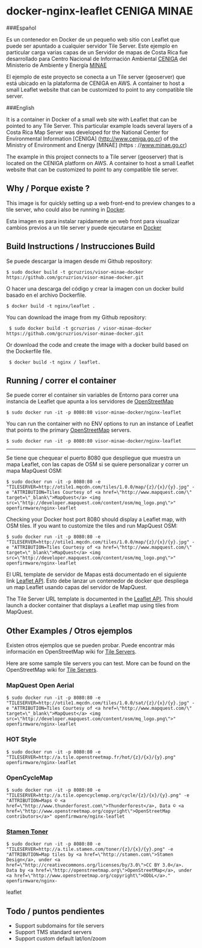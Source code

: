 
# docker-nginx-leaflet **CENIGA MINAE**

###Español

Es un contenedor en Docker de un pequeño web sitio con Leaflet que puede ser apuntado a cualquier servidor Tile Server. Este ejemplo en particular carga varias capas de un Servidor de mapas de Costa Rica fue desarrollado para Centro Nacional de Información Ambiental [CENIGA](http://www.ceniga.go.cr) del Ministerio de Ambiente y Energía [MINAE](https://www.minae.go.cr)

El ejemplo de este proyecto se conecta a un Tile server (geoserver) que está ubicado en la plataforma de CENIGA en AWS.
A container to host a small Leaflet website that can be customized to point to any compatible tile server.

###English

It is a container in Docker of a small web site with Leaflet that can be pointed to any Tile Server. This particular example loads several layers of a Costa Rica Map Server was developed for the National Center for Environmental Information [CENIGA] (http://www.ceniga.go.cr) of the Ministry of Environment and Energy [MINAE] (https : //www.minae.go.cr)

The example in this project connects to a Tile server (geoserver) that is located on the CENIGA platform on AWS.
A container to host a small Leaflet website that can be customized to point to any compatible tile server.

## Why / Porque existe ?


This image is for quickly setting up a web front-end to preview changes to a tile server, who could also be running in [Docker](https://www.docker.com/).

Esta imagen es para instalar rapidamente un web front para visualizar cambios previos a un tile server y puede ejecutarse en [Docker](https://www.docker.com/)

## Build Instructions / Instrucciones Build


Se puede descargar la imagen desde mi Github repository:

    $ sudo docker build -t gcruzrios/visor-minae-docker https://github.com/gcruzrios/visor-minae-docker.git

O hacer una descarga del código y crear la imagen con un docker build basado en el archivo Dockerfile.

    $ docker build -t nginx/leaflet .


You can download the image from my Github repository:

     $ sudo docker build -t gcruzrios / visor-minae-docker https://github.com/gcruzrios/visor-minae-docker.git

Or download the code and create the image with a docker build based on the Dockerfile file.

     $ docker build -t nginx / leaflet.

## Running / correr el container

Se puede correr el container sin variables de Entorno para correr una instancia de Leaflet que apunta a los servidores de [OpenStreetMap](https://www.openstreetmap.org/)

    $ sudo docker run -it -p 8080:80 visor-minae-docker/nginx-leaflet

You can run the container with no ENV options to run an instance of Leaflet that points to the primary [OpenStreetMap](https://www.openstreetmap.org/) servers.

    $ sudo docker run -it -p 8080:80 visor-minae-docker/nginx-leaflet

----------------------------------------------------------------------------------------

Se tiene que chequear el puerto 8080 que despliegue que muestra un mapa Leaflet, con las capas de OSM si se quiere personalizar y correr un mapa MapQuest OSM:

    $ sudo docker run -it -p 8080:80 -e "TILESERVER=http://otile1.mqcdn.com/tiles/1.0.0/map/{z}/{x}/{y}.jpg" -e "ATTRIBUTION=Tiles Courtesy of <a href=\"http://www.mapquest.com/\" target=\"_blank\">MapQuest</a> <img src=\"http://developer.mapquest.com/content/osm/mq_logo.png\">" openfirmware/nginx-leaflet


Checking your Docker host port 8080 should display a Leaflet map, with OSM tiles. If you want to customize the tiles and run MapQuest OSM:

    $ sudo docker run -it -p 8080:80 -e "TILESERVER=http://otile1.mqcdn.com/tiles/1.0.0/map/{z}/{x}/{y}.jpg" -e "ATTRIBUTION=Tiles Courtesy of <a href=\"http://www.mapquest.com/\" target=\"_blank\">MapQuest</a> <img src=\"http://developer.mapquest.com/content/osm/mq_logo.png\">" openfirmware/nginx-leaflet


El URL template de servidor de Mapas está documentado en el siguiente link [Leaflet API](http://leafletjs.com/reference.html#url-template). Esto debe lanzar un contenedor de docker que despliega un map  Leaflet usando capas del servidor de MapQuest.


The Tile Server URL template is documented in the [Leaflet API](http://leafletjs.com/reference.html#url-template). This should launch a docker container that displays a Leaflet map using tiles from MapQuest.

## Other Examples / Otros ejemplos

Existen otros ejemplos que se pueden probar. Puede encontrar más información en OpenStreetMap wiki for [Tile Servers](http://wiki.openstreetmap.org/wiki/Tile_servers).

Here are some sample tile servers you can test. More can be found on the OpenStreetMap wiki for [Tile Servers](http://wiki.openstreetmap.org/wiki/Tile_servers).

### MapQuest Open Aerial

    $ sudo docker run -it -p 8080:80 -e "TILESERVER=http://otile1.mqcdn.com/tiles/1.0.0/sat/{z}/{x}/{y}.jpg" -e "ATTRIBUTION=Tiles Courtesy of <a href=\"http://www.mapquest.com/\" target=\"_blank\">MapQuest</a> <img src=\"http://developer.mapquest.com/content/osm/mq_logo.png\">" openfirmware/nginx-leaflet

### HOT Style

    $ sudo docker run -it -p 8080:80 -e "TILESERVER=http://a.tile.openstreetmap.fr/hot/{z}/{x}/{y}.png" openfirmware/nginx-leaflet

### OpenCycleMap

    $ sudo docker run -it -p 8080:80 -e "TILESERVER=http://a.tile.opencyclemap.org/cycle/{z}/{x}/{y}.png" -e "ATTRIBUTION=Maps © <a href=\"http://www.thunderforest.com\">Thunderforest</a>, Data © <a href=\"http://www.openstreetmap.org/copyright\">OpenStreetMap contributors</a>" openfirmware/nginx-leaflet

### [Stamen Toner](http://maps.stamen.com/#toner)

    $ sudo docker run -it -p 8080:80 -e "TILESERVER=http://a.tile.stamen.com/toner/{z}/{x}/{y}.png" -e "ATTRIBUTION=Map tiles by <a href=\"http://stamen.com\">Stamen Design</a>, under <a href=\"http://creativecommons.org/licenses/by/3.0\">CC BY 3.0</a>. Data by <a href=\"http://openstreetmap.org\">OpenStreetMap</a>, under <a href=\"http://www.openstreetmap.org/copyright\">ODbL</a>." openfirmware/nginx-
leaflet

## Todo / puntos pendientes

* Support subdomains for tile servers
* Support TMS standard servers
* Support custom default lat/lon/zoom